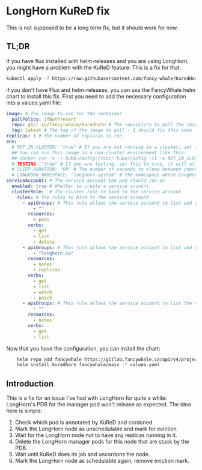 # LongHorn KuReD fix

This is not supposed to be a long term fix, but it should work for now.

## TL;DR

If you have flux installed with helm-releases and you are using LongHorn, you might have a problem with the KuReD feature. This is a fix for that.

```bash
kubectl apply -f https://raw.githubusercontent.com/fancy-whale/KuredHorn/main/helmrelease.yaml
```

if you don't have Flux and helm-releases, you can use the FancyWhale helm chart to install this fix. First you need to add the necessary configuration into a values.yaml file:

```yaml
image: # The image to use for the container
  pullPolicy: IfNotPresent
  repo: ghcr.io/fancy-whale/kuredhorn # The repository to pull the image from
  tag: latest # The tag of the image to pull - I should fix this soon
replicas: 1 # The number of replicas to run
env:
  # NOT_IN_CLUSTER: "true" # If you are not running in a cluster, set this to true, it will allow you to run this in a non-cluster environment
  ## You can run this image in a non-cluster environment like this:
  ## docker run -v ~/.kube/config:/root/.kube/config -it -e NOT_IN_CLUSTER=true ghcr.io/fancy-whale/kuredhorn:latest
  # TESTING: "true" # If you are testing, set this to true, it will allow you to run this only once, without the need to get stuck in a loop
  # SLEEP_DURATION: "60" # The number of seconds to sleep between checks. Default is 60
  # LONGHORN_NAMESPACE: "longhorn-system" # The namespace where LongHorn is installed. Default is longhorn-system
serviceAccount: # The service account the pod should run as
  enabled: true # Whether to create a service account
  clusterRole:  # The cluster role to bind to the service account
    rules: # The rules to bind to the service account
      - apiGroups: # This rule allows the service account to list and delete pods for deleting the longhorn manager pods
          - ""
        resources:
          - pods
        verbs:
          - get
          - list
          - delete
      - apiGroups: # This rule allows the service account to list and patch the longhorn nodes and replicas
          - "longhorn.io"
        resources:
          - nodes
          - replicas
        verbs:
          - get
          - list
          - watch
          - patch
      - apiGroups: # This rule allows the service account to list the nodes in the cluster - to check for the kured annotation
          - ""
        resources:
          - nodes
        verbs:
          - get
          - list
```

Now that you have the configuration, you can install the chart:

```bash
    helm repo add fancywhale https://gitlab.fancywhale.ca/api/v4/projects/104/packages/helm/stable
    helm install kuredhorn fancywhale/main -f values.yaml
```

## Introduction

This is a fix for an issue I've had with LongHorn for quite a while: LongHorn's PDB for the manager pod won't release as expected. The idea here is simple:

1. Check which pod is annotated by KuReD and cordoned.
2. Mark the LongHorn node as unschedulable and mark for eviction.
3. Wait for the LongHorn node not to have any replicas running in it.
4. Delete the LongHorn manager pods for this node that are stuck by the PDB.
5. Wait until KuReD does its job and uncordons the node.
6. Mark the LongHorn node as schedulable again, remove eviction mark.
